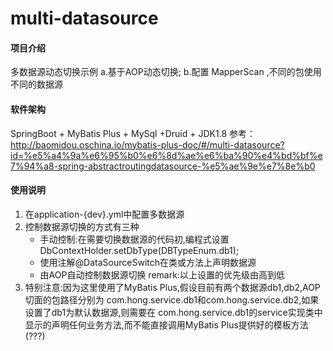 # multi-datasource

#### 项目介绍
多数据源动态切换示例
a.基于AOP动态切换;
b.配置 MapperScan ,不同的包使用不同的数据源

#### 软件架构
SpringBoot + MyBatis Plus + MySql +Druid + JDK1.8
参考： http://baomidou.oschina.io/mybatis-plus-doc/#/multi-datasource?id=%e5%a4%9a%e6%95%b0%e6%8d%ae%e6%ba%90%e4%bd%bf%e7%94%a8-spring-abstractroutingdatasource-%e5%ae%9e%e7%8e%b0

#### 使用说明
1. 在application-{dev}.yml中配置多数据源
2. 控制数据源切换的方式有三种
   * 手动控制:在需要切换数据源的代码初,编程式设置 DbContextHolder.setDbType(DBTypeEnum.db1);
   * 使用注解@DataSourceSwitch在类或方法上声明数据源
   * 由AOP自动控制数据源切换
   remark:以上设置的优先级由高到低
3. 特别注意:因为这里使用了MyBatis Plus,假设目前有两个数据源db1,db2,AOP切面的包路径分别为
   com.hong.service.db1和com.hong.service.db2,如果设置了db1为默认数据源,则需要在
   com.hong.service.db1的service实现类中显示的声明任何业务方法,而不能直接调用MyBatis Plus提供好的模板方法(???)
